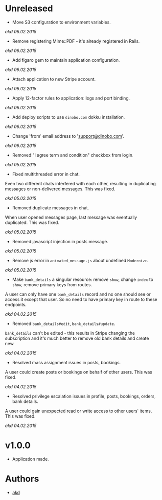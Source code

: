 # Unreleased

* Move S3 configuration to environment variables.

_akd 06.02.2015_

* Remove registering Mime::PDF - it's already registered in Rails.

_akd 06.02.2015_

* Add figaro gem to maintain application configuration.

_akd 06.02.2015_

* Attach application to new Stripe account.

_akd 06.02.2015_

* Apply 12-factor rules to application: logs and port binding.

_akd 06.02.2015_


* Add deploy scripts to use `dinobo.com` dokku installation.

_akd 06.02.2015_


* Change 'from' email address to 'support@dinobo.com'.

_akd 06.02.2015_


* Removed "I agree term and condition" checkbox from login.

_akd 05.02.2015_

* Fixed multithreaded error in chat.

Even two different chats interfered with each other, resulting in duplicating
messages or non-delivered messages. This was fixed.

_akd 05.02.2015_

* Removed duplicate messages in chat.

When user opened messages page, last message was eventually duplicated. This
was fixed.

_akd 05.02.2015_

* Removed javascript injection in posts message.

_akd 05.02.2015_

* Remove js error in `animated_message.js` about undefined `Modernizr`.

_akd 05.02.2015_

* Make `bank_details` a singular resource: remove `show`, change `index` to
`show`, remove primary keys from routes.

A user can only have one `bank_details` record and no one should see or access
it except that user. So no need to have primary key in route to these
endpoints.

_akd 04.02.2015_

* Removed `bank_details#edit`, `bank_details#update`.

`bank_details` can't be edited - this results in Stripe changing the
subscription and it's much better to remove old bank details and create new.

_akd 04.02.2015_

* Resolved mass assignment issues in posts, bookings.

A user could create posts or bookings on behalf of other users. This was fixed.

_akd 04.02.2015_

* Resolved privilege escalation issues in profile, posts, bookings, orders,
bank details.

A user could gain unexpected read or write access to other users' items. This
was fixed.

_akd 04.02.2015_

# v1.0.0

* Application made.

# Authors

* [akd](https://github.com/KudryashovAV)
